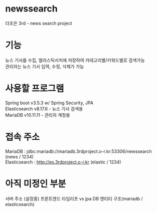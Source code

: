 # newssearch
더조은 3rd - news search project

# 기능
뉴스 기사를 수집, 엘라스틱서치에 저장하여 카테고리별/키워드별로 검색가능  
관리자는 뉴스 기사 입력, 수정, 삭제가 가능  
  
# 사용할 프로그램
Spring boot v3.5.3 w/ Spring Security, JPA  
Elasticsearch v8.17.6 - 뉴스 기사 검색용  
MariaDB v10.11.11 - 관리자 계정용  

# 접속 주소
MariaDB : jdbc:mariadb://mariadb.3rdproject.o-r.kr:53306/newssearch (news / 1234)  
Elasticsearch : http://es.3rdproject.o-r.kr (elastic / 1234)
# 아직 미정인 부분
서버 주소 (설정중)
프론트엔드 타임리프 vs jpa
DB 엔티티 구조(mariadb / elasticsearch)
